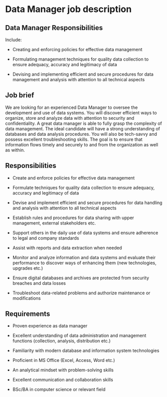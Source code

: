 # Data Manager job description


## Data Manager Responsibilities

Include:

* Creating and enforcing policies for effective data management

* Formulating management techniques for quality data collection to ensure adequacy, accuracy and legitimacy of data

* Devising and implementing efficient and secure procedures for data management and analysis with attention to all technical aspects


## Job brief

We are looking for an experienced Data Manager to oversee the development and use of data systems. You will discover efficient ways to organize, store and analyze data with attention to security and confidentiality.
A great data manager is able to fully grasp the complexity of data management. The ideal candidate will have a strong understanding of databases and data analysis procedures. You will also be tech-savvy and possess excellent troubleshooting skills.
The goal is to ensure that information flows timely and securely to and from the organization as well as within.


## Responsibilities

* Create and enforce policies for effective data management

* Formulate techniques for quality data collection to ensure adequacy, accuracy and legitimacy of data

* Devise and implement efficient and secure procedures for data handling and analysis with attention to all technical aspects

* Establish rules and procedures for data sharing with upper management, external stakeholders etc.

* Support others in the daily use of data systems and ensure adherence to legal and company standards

* Assist with reports and data extraction when needed

* Monitor and analyze information and data systems and evaluate their performance to discover ways of enhancing them (new technologies, upgrades etc.)

* Ensure digital databases and archives are protected from security breaches and data losses

* Troubleshoot data-related problems and authorize maintenance or modifications


## Requirements

* Proven experience as data manager

* Excellent understanding of data administration and management functions (collection, analysis, distribution etc.)

* Familiarity with modern database and information system technologies

* Proficient in MS Office (Excel, Access, Word etc.)

* An analytical mindset with problem-solving skills

* Excellent communication and collaboration skills

* BSc/BA in computer science or relevant field

